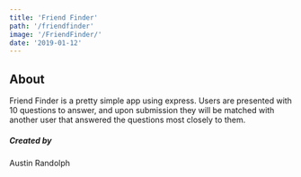 ```yaml
---
title: 'Friend Finder'
path: '/friendfinder'
image: '/FriendFinder/'
date: '2019-01-12'
---
```


## About

Friend Finder is a pretty simple app using express. Users are presented with 10 questions to answer, and upon submission they will be matched with another user that answered the questions most closely to them.

##### Created by 
Austin Randolph